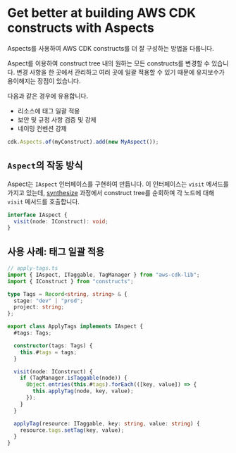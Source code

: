 # Get better at building AWS CDK constructs with Aspects

Aspects를 사용하여 AWS CDK constructs를 더 잘 구성하는 방법을 다룹니다.

Aspect를 이용하여 construct tree 내의 원하는 모든 constructs를 변경할 수 있습니다. 변경 사항을 한 곳에서 관리하고 여러 곳에 일괄 적용할 수 있기 때문에 유지보수가 용이해지는 장점이 있습니다.

다음과 같은 경우에 유용합니다.

- 리소스에 태그 일괄 적용
- 보안 및 규정 사항 검증 및 강제
- 네이밍 컨벤션 강제

```ts
cdk.Aspects.of(myConstruct).add(new MyAspect());
```

## `Aspect`의 작동 방식

Aspect는 `IAspect` 인터페이스를 구현하여 만듭니다. 이 인터페이스는 `visit` 메서드를 가지고 있는데, [synthesize](https://github.com/aws/aws-cdk/blob/main/packages/aws-cdk-lib/core/lib/private/synthesis.ts#L34) 과정에서 construct tree를 순회하며 각 노드에 대해 `visit` 메서드를 호출합니다.

```ts
interface IAspect {
  visit(node: IConstruct): void;
}
```

## 사용 사례: 태그 일괄 적용

```ts
// apply-tags.ts
import { IAspect, ITaggable, TagManager } from "aws-cdk-lib";
import { IConstruct } from "constructs";

type Tags = Record<string, string> & {
  stage: "dev" | "prod";
  project: string;
};

export class ApplyTags implements IAspect {
  #tags: Tags;

  constructor(tags: Tags) {
    this.#tags = tags;
  }

  visit(node: IConstruct) {
    if (TagManager.isTaggable(node)) {
      Object.entries(this.#tags).forEach(([key, value]) => {
        this.applyTag(node, key, value);
      });
    }
  }

  applyTag(resource: ITaggable, key: string, value: string) {
    resource.tags.setTag(key, value);
  }
}
```
